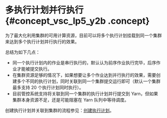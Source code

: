 # 多执行计划并行执行 {#concept_vsc_lp5_y2b .concept}

为了最大化利用集群的可用计算资源，目前可以将多个执行计划挂载到同一个集群来达到多个执行计划并行执行的效果。

总结为如下几点：

-   同一个执行计划内的作业是串行执行的，默认认为前序作业执行完毕，后序作业才能被提交执行。
-   在集群资源足够的情况下，如果想要让多个作业达到并行执行的效果，需要创建多个不同的执行计划，同时关联到同一个集群提交运行即可（默认一个集群最多支持 20 个执行计划同时执行）。
-   目前管控系统支持将关联到同一个集群的执行计划并行提交到 Yarn，但如果集群本身资源不足，还是可能阻塞在 Yarn 队列中等待调度。

创建执行计划并关联到集群的流程参见：[创建执行计划](intl.zh-CN/用户指南/执行计划/创建执行计划.md#)。

